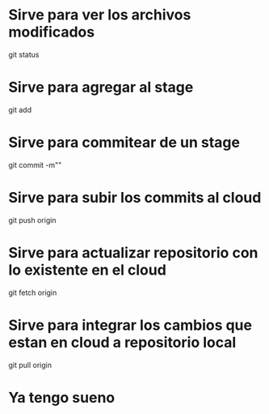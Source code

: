 # Sirve para ver los archivos modificados
git status
# Sirve para agregar al stage 
git add
# Sirve para commitear de un stage 
git commit -m""
# Sirve para subir los commits al cloud 
git push origin <branch>
# Sirve para actualizar repositorio con lo existente en el cloud 
git fetch origin
# Sirve para integrar los cambios que estan en cloud a repositorio local
git pull origin <branch>

# Ya tengo sueno